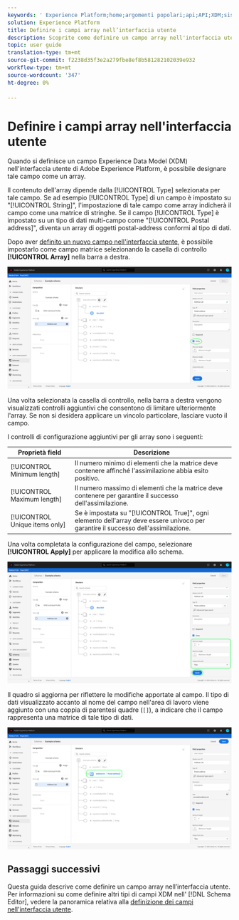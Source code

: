 ```yaml
---
keywords: ' Experience Platform;home;argomenti popolari;api;API;XDM;sistema XDM;modello dati esperienza;modello dati;ui;workspace;array;field;'
solution: Experience Platform
title: Definire i campi array nell’interfaccia utente
description: Scoprite come definire un campo array nell'interfaccia utente del Experience Platform .
topic: user guide
translation-type: tm+mt
source-git-commit: f2238d35f3e2a279fbe8ef8b581282102039e932
workflow-type: tm+mt
source-wordcount: '347'
ht-degree: 0%

---
```



# Definire i campi array nell&#39;interfaccia utente

Quando si definisce un campo Experience Data Model (XDM) nell&#39;interfaccia utente di Adobe Experience Platform, è possibile designare tale campo come un array.

Il contenuto dell&#39;array dipende dalla [!UICONTROL Type] selezionata per tale campo. Se ad esempio [!UICONTROL Type] di un campo è impostato su &quot;[!UICONTROL String]&quot;, l&#39;impostazione di tale campo come array indicherà il campo come una matrice di stringhe. Se il campo [!UICONTROL Type] è impostato su un tipo di dati multi-campo come &quot;[!UICONTROL Postal address]&quot;, diventa un array di oggetti postal-address conformi al tipo di dati.

Dopo aver [definito un nuovo campo nell&#39;interfaccia utente](./overview.md#define), è possibile impostarlo come campo matrice selezionando la casella di controllo **[!UICONTROL Array]** nella barra a destra.

![](../../images/ui/fields/special/array.png)

Una volta selezionata la casella di controllo, nella barra a destra vengono visualizzati controlli aggiuntivi che consentono di limitare ulteriormente l&#39;array. Se non si desidera applicare un vincolo particolare, lasciare vuoto il campo.

I controlli di configurazione aggiuntivi per gli array sono i seguenti:

| Proprietà field | Descrizione |
| --- | --- |
| [!UICONTROL Minimum length] | Il numero minimo di elementi che la matrice deve contenere affinché l&#39;assimilazione abbia esito positivo. |
| [!UICONTROL Maximum length] | Il numero massimo di elementi che la matrice deve contenere per garantire il successo dell&#39;assimilazione. |
| [!UICONTROL Unique items only] | Se è impostata su &quot;[!UICONTROL True]&quot;, ogni elemento dell&#39;array deve essere univoco per garantire il successo dell&#39;assimilazione. |

Una volta completata la configurazione del campo, selezionare **[!UICONTROL Apply]** per applicare la modifica allo schema.

![](../../images/ui/fields/special/array-config.png)

Il quadro si aggiorna per riflettere le modifiche apportate al campo. Il tipo di dati visualizzato accanto al nome del campo nell&#39;area di lavoro viene aggiunto con una coppia di parentesi quadre (`[]`), a indicare che il campo rappresenta una matrice di tale tipo di dati.

![](../../images/ui/fields/special/array-applied.png)

## Passaggi successivi

Questa guida descrive come definire un campo array nell’interfaccia utente. Per informazioni su come definire altri tipi di campi XDM nell&#39; [!DNL Schema Editor], vedere la panoramica relativa alla [definizione dei campi nell&#39;interfaccia utente](./overview.md#special).